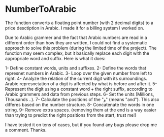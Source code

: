 # NumberToArabic
The function converts a floating point number (with 2 decimal digits) to a price desctiption in Arabic. I made it for a billing system I worked on.

Due to Arabic grammer and the fact that Arabic numbers are read in a different order than how they are written, I could not find a systematic approach to solve this problem (during the limited time of the project). The function may seem complex, but it basically replace each digit with the appropriate word and suffix. Here is what it does:

1- Define constant words, units and suffixes.
2- Define the words that represnet numbers in Arabic.
3- Loop over the given number from left to right.
4- Analyze the relation of the current digit with its surroundings. Arabic represnetation of a digit is affected by what is before and after it.
5- Represent the digit using a constant word + the right suffix, according to Arabic grammers and data from previous steps.
6- Set the units (Millions, Thousands ..).
7- Calculate the positions of the "و" (means "and"). This also differes based on the number structure.
8- Concatenate the words in one string.
9- Remove extra spaces. (removing them at the end is a way easier than trying to predict the right positions from the start, trust me!)

I have tested it on tens of cases, but if you found any bugs please drop me a comment. 
Thanks.
